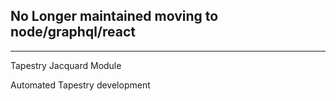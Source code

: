 No Longer maintained moving to node/graphql/react
---

***
Tapestry Jacquard Module

Automated Tapestry development
